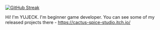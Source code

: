 [![GitHub Streak](https://streak-stats.demolab.com?user=YUJECK&theme=apprentice&hide_border=true)](https://git.io/streak-stats)

Hi! I'm YUJECK. I'm beginner game developer. You can see some of my released projects there - https://cactus-spice-studio.itch.io/

